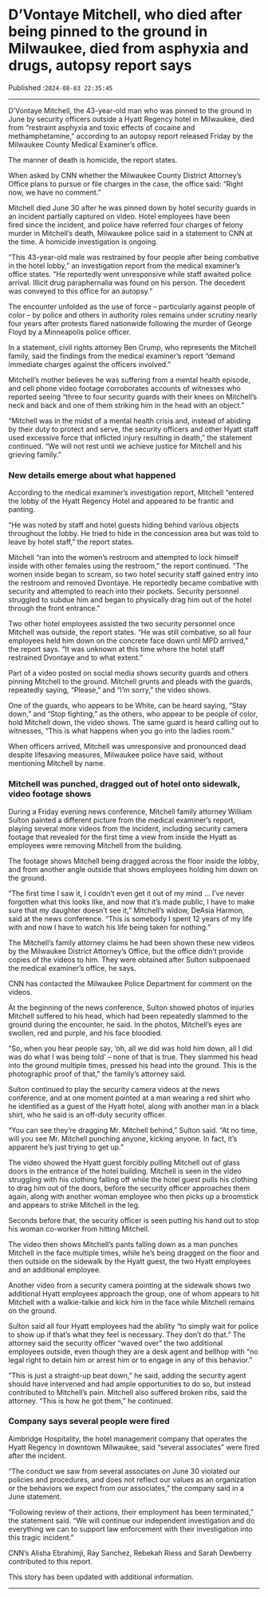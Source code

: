 # D’Vontaye Mitchell, who died after being pinned to the ground in Milwaukee, died from asphyxia and drugs, autopsy report says

Published :`2024-08-03 22:35:45`

---

D’Vontaye Mitchell, the 43-year-old man who was pinned to the ground in June by security officers outside a Hyatt Regency hotel in Milwaukee, died from “restraint asphyxia and toxic effects of cocaine and methamphetamine,” according to an autopsy report released Friday by the Milwaukee County Medical Examiner’s office.

The manner of death is homicide, the report states.

When asked by CNN whether the Milwaukee County District Attorney’s Office plans to pursue or file charges in the case, the office said: “Right now, we have no comment.”

Mitchell died June 30 after he was pinned down by hotel security guards in an incident partially captured on video. Hotel employees have been fired since the incident, and police have referred four charges of felony murder in Mitchell’s death, Milwaukee police said in a statement to CNN at the time. A homicide investigation is ongoing.

“This 43-year-old male was restrained by four people after being combative in the hotel lobby,” an investigation report from the medical examiner’s office states. “He reportedly went unresponsive while staff awaited police arrival. Illicit drug paraphernalia was found on his person. The decedent was conveyed to this office for an autopsy.”

The encounter unfolded as the use of force – particularly against people of color – by police and others in authority roles remains under scrutiny nearly four years after protests flared nationwide following the murder of George Floyd by a Minneapolis police officer.

In a statement, civil rights attorney Ben Crump, who represents the Mitchell family, said the findings from the medical examiner’s report “demand immediate charges against the officers involved.”

Mitchell’s mother believes he was suffering from a mental health episode, and cell phone video footage corroborates accounts of witnesses who reported seeing “three to four security guards with their knees on Mitchell’s neck and back and one of them striking him in the head with an object.”

“Mitchell was in the midst of a mental health crisis and, instead of abiding by their duty to protect and serve, the security officers and other Hyatt staff used excessive force that inflicted injury resulting in death,” the statement continued. “We will not rest until we achieve justice for Mitchell and his grieving family.”

### New details emerge about what happened

According to the medical examiner’s investigation report, Mitchell “entered the lobby of the Hyatt Regency Hotel and appeared to be frantic and panting.

“He was noted by staff and hotel guests hiding behind various objects throughout the lobby. He tried to hide in the concession area but was told to leave by hotel staff,” the report states.

Mitchell “ran into the women’s restroom and attempted to lock himself inside with other females using the restroom,” the report continued. “The women inside began to scream, so two hotel security staff gained entry into the restroom and removed Dvontaye. He reportedly became combative with security and attempted to reach into their pockets. Security personnel struggled to subdue him and began to physically drag him out of the hotel through the front entrance.”

Two other hotel employees assisted the two security personnel once Mitchell was outside, the report states. “He was still combative, so all four employees held him down on the concrete face down until MPD arrived,” the report says. “It was unknown at this time where the hotel staff restrained Dvontaye and to what extent.”

Part of a video posted on social media shows security guards and others pinning Mitchell to the ground. Mitchell grunts and pleads with the guards, repeatedly saying, “Please,” and “I’m sorry,” the video shows.

One of the guards, who appears to be White, can be heard saying, “Stay down,” and “Stop fighting,” as the others, who appear to be people of color, hold Mitchell down, the video shows. The same guard is heard calling out to witnesses, “This is what happens when you go into the ladies room.”

When officers arrived, Mitchell was unresponsive and pronounced dead despite lifesaving measures, Milwaukee police have said, without mentioning Mitchell by name.

### Mitchell was punched, dragged out of hotel onto sidewalk, video footage shows

During a Friday evening news conference, Mitchell family attorney William Sulton painted a different picture from the medical examiner’s report, playing several more videos from the incident, including security camera footage that revealed for the first time a view from inside the Hyatt as employees were removing Mitchell from the building.

The footage shows Mitchell being dragged across the floor inside the lobby, and from another angle outside that shows employees holding him down on the ground.

“The first time I saw it, I couldn’t even get it out of my mind … I’ve never forgotten what this looks like, and now that it’s made public, I have to make sure that my daughter doesn’t see it,” Mitchell’s widow, DeAsia Harmon, said at the news conference. “This is somebody I spent 12 years of my life with and now I have to watch his life being taken for nothing.”

The Mitchell’s family attorney claims he had been shown these new videos by the Milwaukee District Attorney’s Office, but the office didn’t provide copies of the videos to him. They were obtained after Sulton subpoenaed the medical examiner’s office, he says.

CNN has contacted the Milwaukee Police Department for comment on the videos.

At the beginning of the news conference, Sulton showed photos of injuries Mitchell suffered to his head, which had been repeatedly slammed to the ground during the encounter, he said. In the photos, Mitchell’s eyes are swollen, red and purple, and his face bloodied.

“So, when you hear people say, ‘oh, all we did was hold him down, all I did was do what I was being told’ – none of that is true. They slammed his head into the ground multiple times, pressed his head into the ground. This is the photographic proof of that,” the family’s attorney said.

Sulton continued to play the security camera videos at the news conference, and at one moment pointed at a man wearing a red shirt who he identified as a guest of the Hyatt hotel, along with another man in a black shirt, who he said is an off-duty security officer.

“You can see they’re dragging Mr. Mitchell behind,” Sulton said. “At no time, will you see Mr. Mitchell punching anyone, kicking anyone. In fact, it’s apparent he’s just trying to get up.”

The video showed the Hyatt guest forcibly pulling Mitchell out of glass doors in the entrance of the hotel building. Mitchell is seen in the video struggling with his clothing falling off while the hotel guest pulls his clothing to drag him out of the doors, before the security officer approaches them again, along with another woman employee who then picks up a broomstick and appears to strike Mitchell in the leg.

Seconds before that, the security officer is seen putting his hand out to stop his woman co-worker from hitting Mitchell.

The video then shows Mitchell’s pants falling down as a man punches Mitchell in the face multiple times, while he’s being dragged on the floor and then outside on the sidewalk by the Hyatt guest, the two Hyatt employees and an additional employee.

Another video from a security camera pointing at the sidewalk shows two additional Hyatt employees approach the group, one of whom appears to hit Mitchell with a walkie-talkie and kick him in the face while Mitchell remains on the ground.

Sulton said all four Hyatt employees had the ability “to simply wait for police to show up if that’s what they feel is necessary. They don’t do that.” The attorney said the security officer “waved over” the two additional employees outside, even though they are a desk agent and bellhop with “no legal right to detain him or arrest him or to engage in any of this behavior.”

“This is just a straight-up beat down,” he said, adding the security agent should have intervened and had ample opportunities to do so, but instead contributed to Mitchell’s pain. Mitchell also suffered broken ribs, said the attorney. “This is how he got them,” he continued.

### Company says several people were fired

Aimbridge Hospitality, the hotel management company that operates the Hyatt Regency in downtown Milwaukee, said “several associates” were fired after the incident.

“The conduct we saw from several associates on June 30 violated our policies and procedures, and does not reflect our values as an organization or the behaviors we expect from our associates,” the company said in a June statement.

“Following review of their actions, their employment has been terminated,” the statement said. “We will continue our independent investigation and do everything we can to support law enforcement with their investigation into this tragic incident.”

CNN’s Alisha Ebrahimji, Ray Sanchez, Rebekah Riess and Sarah Dewberry contributed to this report.

This story has been updated with additional information.

---

